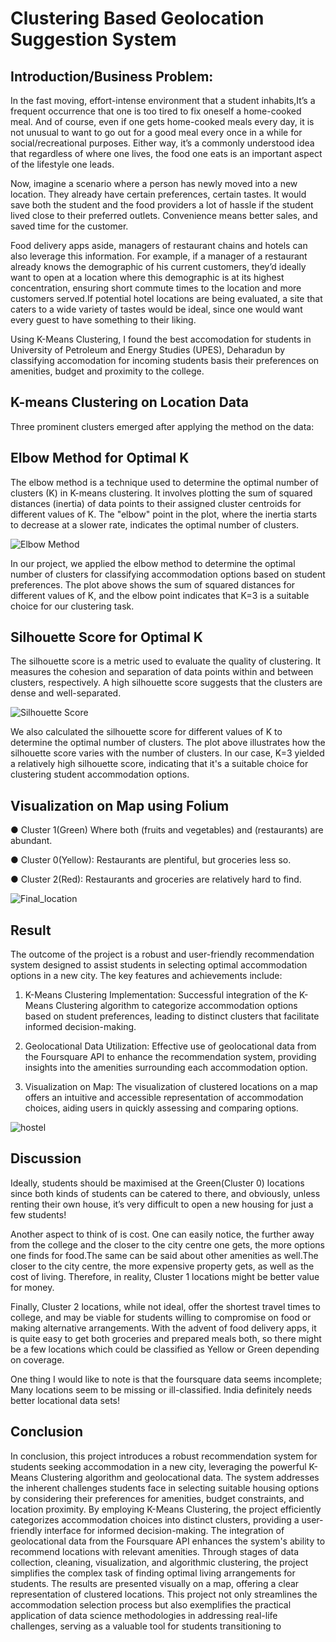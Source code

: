 # Clustering Based Geolocation Suggestion System

## Introduction/Business Problem:

In the fast moving, effort-intense environment that a student inhabits,It’s a frequent occurrence
that one is too tired to fix oneself a home-cooked meal. And of course, even if one gets
home-cooked meals every day, it is not unusual to want to go out for a good meal every once in
a while for social/recreational purposes. Either way, it’s a commonly understood idea that
regardless of where one lives, the food one eats is an important aspect of the lifestyle one
leads.

Now, imagine a scenario where a person has newly moved into a new location. They already
have certain preferences, certain tastes. It would save both the student and the food providers a
lot of hassle if the student lived close to their preferred outlets. Convenience means better
sales, and saved time for the customer.

Food delivery apps aside, managers of restaurant chains and hotels can also leverage this
information. For example, if a manager of a restaurant already knows the demographic of his
current customers, they’d ideally want to open at a location where this demographic is at its
highest concentration, ensuring short commute times to the location and more customers
served.If potential hotel locations are being evaluated, a site that caters to a wide variety of
tastes would be ideal, since one would want every guest to have something to their liking.


Using K-Means Clustering, I found the best accomodation for students in University of Petroleum and Energy Studies (UPES), Deharadun by classifying accomodation for incoming students basis their preferences on amenities, budget and proximity to the college.

## K-means Clustering on Location Data

Three prominent clusters emerged after applying the method on the data:

## Elbow Method for Optimal K

The elbow method is a technique used to determine the optimal number of clusters (K) in K-means clustering. It involves plotting the sum of squared distances (inertia) of data points to their assigned cluster centroids for different values of K. The "elbow" point in the plot, where the inertia starts to decrease at a slower rate, indicates the optimal number of clusters.

![Elbow Method](https://github.com/Ash-0701/Clustering-Based-Geolocation-Suggestion-System/assets/127925686/42e65d85-b3fc-431f-a593-c75544c4fa44)

In our project, we applied the elbow method to determine the optimal number of clusters for classifying accommodation options based on student preferences. The plot above shows the sum of squared distances for different values of K, and the elbow point indicates that K=3 is a suitable choice for our clustering task.

## Silhouette Score for Optimal K

The silhouette score is a metric used to evaluate the quality of clustering. It measures the cohesion and separation of data points within and between clusters, respectively. A high silhouette score suggests that the clusters are dense and well-separated.

![Silhouette Score](https://github.com/Ash-0701/Clustering-Based-Geolocation-Suggestion-System/assets/127925686/09fada1b-dac0-49df-a106-0ab39dcd9574)


We also calculated the silhouette score for different values of K to determine the optimal number of clusters. The plot above illustrates how the silhouette score varies with the number of clusters. In our case, K=3 yielded a relatively high silhouette score, indicating that it's a suitable choice for clustering student accommodation options.

## Visualization on Map using Folium


● Cluster 1(Green) Where both (fruits and vegetables) and (restaurants) are abundant.

● Cluster 0(Yellow): Restaurants are plentiful, but groceries less so.

● Cluster 2(Red): Restaurants and groceries are relatively hard to find.

![Final_location](https://github.com/Ash-0701/Clustering-Based-Geolocation-Suggestion-System/assets/127925686/dec8a31f-c22d-4e11-872d-c59318a24655)


## Result

The outcome of the project is a robust and user-friendly recommendation system designed to
assist students in selecting optimal accommodation options in a new city. The key features and
achievements include:

1. K-Means Clustering Implementation: Successful integration of the K-Means Clustering
algorithm to categorize accommodation options based on student preferences, leading to
distinct clusters that facilitate informed decision-making.

2. Geolocational Data Utilization: Effective use of geolocational data from the Foursquare API
to enhance the recommendation system, providing insights into the amenities surrounding
each accommodation option.

3. Visualization on Map: The visualization of clustered locations on a map offers an intuitive
and accessible representation of accommodation choices, aiding users in quickly assessing
and comparing options.


![hostel](https://github.com/AshutoshYadav2001/Clustering-Based-Geolocation-Suggestion-System/assets/127925686/7d6b37dc-d267-4998-a7a1-19a3a690e895)


## Discussion

Ideally, students should be maximised at the Green(Cluster 0) locations since both kinds of
students can be catered to there, and obviously, unless renting their own house, it’s very difficult
to open a new housing for just a few students!

Another aspect to think of is cost. One can easily notice, the further away from the college and
the closer to the city centre one gets, the more options one finds for food.The same can be said
about other amenities as well.The closer to the city centre, the more expensive property gets, as
well as the cost of living. Therefore, in reality, Cluster 1 locations might be better value for
money.

Finally, Cluster 2 locations, while not ideal, offer the shortest travel times to college, and may be
viable for students willing to compromise on food or making alternative arrangements. With the
advent of food delivery apps, it is quite easy to get both groceries and prepared meals both, so
there might be a few locations which could be classified as Yellow or Green depending on
coverage.

One thing I would like to note is that the foursquare data seems incomplete; Many locations
seem to be missing or ill-classified. India definitely needs better locational data sets!

## Conclusion

In conclusion, this project introduces a robust recommendation system for students seeking
accommodation in a new city, leveraging the powerful K-Means Clustering algorithm and
geolocational data. The system addresses the inherent challenges students face in selecting
suitable housing options by considering their preferences for amenities, budget constraints, and
location proximity. By employing K-Means Clustering, the project efficiently categorizes
accommodation choices into distinct clusters, providing a user-friendly interface for informed
decision-making. The integration of geolocational data from the Foursquare API enhances the
system's ability to recommend locations with relevant amenities. Through stages of data
collection, cleaning, visualization, and algorithmic clustering, the project simplifies the complex
task of finding optimal living arrangements for students. The results are presented visually on a
map, offering a clear representation of clustered locations. This project not only streamlines the
accommodation selection process but also exemplifies the practical application of data science
methodologies in addressing real-life challenges, serving as a valuable tool for students
transitioning to
